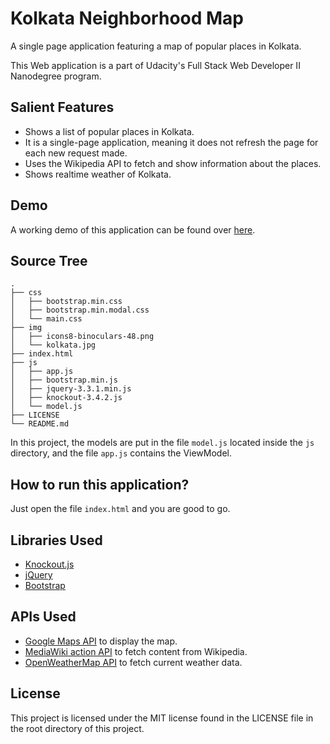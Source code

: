 # Kolkata Neighborhood Map
A single page application featuring a map of popular places in Kolkata. 

This Web application is a part of Udacity's Full Stack Web Developer II Nanodegree program.

## Salient Features

- Shows a list of popular places in Kolkata.
- It is a single-page application, meaning it does not refresh the page for each new request made.
- Uses the Wikipedia API to fetch and show information about the places.
- Shows realtime weather of Kolkata.

## Demo

A working demo of this application can be found over [here](https://sdey96.github.io/Kolkata-Neighborhood-Map/).

## Source Tree

```
.
├── css
│   ├── bootstrap.min.css
│   ├── bootstrap.min.modal.css
│   └── main.css
├── img
│   ├── icons8-binoculars-48.png
│   └── kolkata.jpg
├── index.html
├── js
│   ├── app.js
│   ├── bootstrap.min.js
│   ├── jquery-3.3.1.min.js
│   ├── knockout-3.4.2.js
│   └── model.js
├── LICENSE
└── README.md
```

In this project, the models are put in the file `model.js` located inside the `js` directory, and the file `app.js` contains the ViewModel.

## How to run this application?

Just open the file `index.html` and you are good to go.

## Libraries Used

- [Knockout.js](http://knockoutjs.com/)
- [jQuery](https://jquery.com/)
- [Bootstrap](https://getbootstrap.com/)

## APIs Used

- [Google Maps API](https://cloud.google.com/maps-platform/) to display the map.
- [MediaWiki action API](https://www.mediawiki.org/wiki/API:Main_page) to fetch content from Wikipedia.
- [OpenWeatherMap API](https://openweathermap.org/API) to fetch current weather data.

## License

This project is licensed under the MIT license found in the LICENSE file in the root directory of this project.
